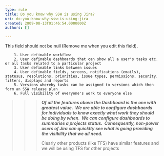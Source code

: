 ```yaml
---
type: rule
title: Do you know why SSW is using Jira?
uri: do-you-know-why-ssw-is-using-jira
created: 2009-08-13T01:46:54.0000000Z
authors: []

---
```


 This field should not be null (Remove me when you edit this field). 


        1. User definable workflow
        2. User definable dashboards that can show all a user's tasks etc. or all tasks related to a particular project
        3. User definable links between issues
        4. User definable fields, screens, notifications (emails), statusus, resolutions, priorities, issue types, permissions, security, filters, displays and reports
        5. Versions whereby tasks can be assigned to versions which then form an SSW release plan
        6. Full visibility of everyone's work to everyone else



> > > ***Of all the features above the Dashboard is the one with greatest value.  We are able to configure dashbaords for individuals to know exactly what work they should be doing by when.  We can configure dashboards to summarise a projects status.  Consequently, non-power users of Jira can quicklty see what is going providing the visibility that we all need.***
> > > 
> > >  Clearly other products (like TFS) have similar features and we will be using TFS for other projects


